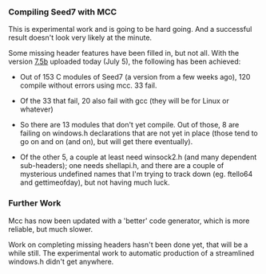 ### Compiling Seed7 with MCC

This is experimental work and is going to be hard going. And a successful result doesn't look very likely at the minute.

Some missing header features have been filled in, but not all. With the version [7.5b](mcc64.c) uploaded today (July 5), the following has been achieved:

* Out of 153 C modules of Seed7 (a version from a few weeks ago), 120 compile without errors using mcc. 33 fail.

* Of the 33 that fail, 20 also fail with gcc (they will be for Linux or whatever)

* So there are 13 modules that don't yet compile. Out of those, 8 are failing on windows.h declarations that are not yet in place (those tend to go on and on (and on), but will get there eventually).

* Of the other 5, a couple at least need winsock2.h (and many dependent sub-headers); one needs shellapi.h, and there are a couple of mysterious undefined names that I'm trying to track down (eg. ftello64 and gettimeofday), but not having much luck.

### Further Work

Mcc has now been updated with a 'better' code generator, which is more reliable, but much slower.

Work on completing missing headers hasn't been done yet, that will be a while still. The experimental work to
automatic production of a streamlined windows.h didn't get anywhere.

